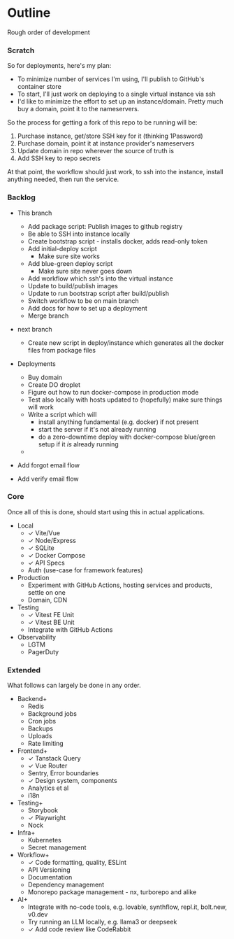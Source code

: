 # Outline

Rough order of development

### Scratch

So for deployments, here's my plan:

- To minimize number of services I'm using, I'll publish to GitHub's container store
- To start, I'll just work on deploying to a single virtual instance via ssh
- I'd like to minimize the effort to set up an instance/domain. Pretty much buy a domain, point it to the nameservers.

So the process for getting a fork of this repo to be running will be:

1. Purchase instance, get/store SSH key for it (thinking 1Password)
2. Purchase domain, point it at instance provider's nameservers
3. Update domain in repo wherever the source of truth is
4. Add SSH key to repo secrets

At that point, the workflow should just work, to ssh into the instance, install anything needed, then run the service.

### Backlog

- This branch

  - Add package script: Publish images to github registry
  - Be able to SSH into instance locally
  - Create bootstrap script - installs docker, adds read-only token
  - Add initial-deploy script
    - Make sure site works
  - Add blue-green deploy script
    - Make sure site never goes down
  - Add workflow which ssh's into the virtual instance
  - Update to build/publish images
  - Update to run bootstrap script after build/publish
  - Switch workflow to be on main branch
  - Add docs for how to set up a deployment
  - Merge branch

- next branch

  - Create new script in deploy/instance which generates all the docker files from package files

- Deployments
  - Buy domain
  - Create DO droplet
  - Figure out how to run docker-compose in production mode
  - Test also locally with hosts updated to (hopefully) make sure things will work
  - Write a script which will
    - install anything fundamental (e.g. docker) if not present
    - start the server if it's not already running
    - do a zero-downtime deploy with docker-compose blue/green setup if it _is_ already running
  -
- Add forgot email flow
- Add verify email flow

### Core

Once all of this is done, should start using this in actual applications.

- Local
  - ✓ Vite/Vue
  - ✓ Node/Express
  - ✓ SQLite
  - ✓ Docker Compose
  - ✓ API Specs
  - Auth (use-case for framework features)
- Production
  - Experiment with GitHub Actions, hosting services and products, settle on one
  - Domain, CDN
- Testing
  - ✓ Vitest FE Unit
  - ✓ Vitest BE Unit
  - Integrate with GitHub Actions
- Observability
  - LGTM
  - PagerDuty

### Extended

What follows can largely be done in any order.

- Backend+
  - Redis
  - Background jobs
  - Cron jobs
  - Backups
  - Uploads
  - Rate limiting
- Frontend+
  - ✓ Tanstack Query
  - ✓ Vue Router
  - Sentry, Error boundaries
  - ✓ Design system, components
  - Analytics et al
  - i18n
- Testing+
  - Storybook
  - ✓ Playwright
  - Nock
- Infra+
  - Kubernetes
  - Secret management
- Workflow+
  - ✓ Code formatting, quality, ESLint
  - API Versioning
  - Documentation
  - Dependency management
  - Monorepo package management - nx, turborepo and alike
- AI+
  - Integrate with no-code tools, e.g. lovable, synthflow, repl.it, bolt.new, v0.dev
  - Try running an LLM locally, e.g. llama3 or deepseek
  - ✓ Add code review like CodeRabbit

